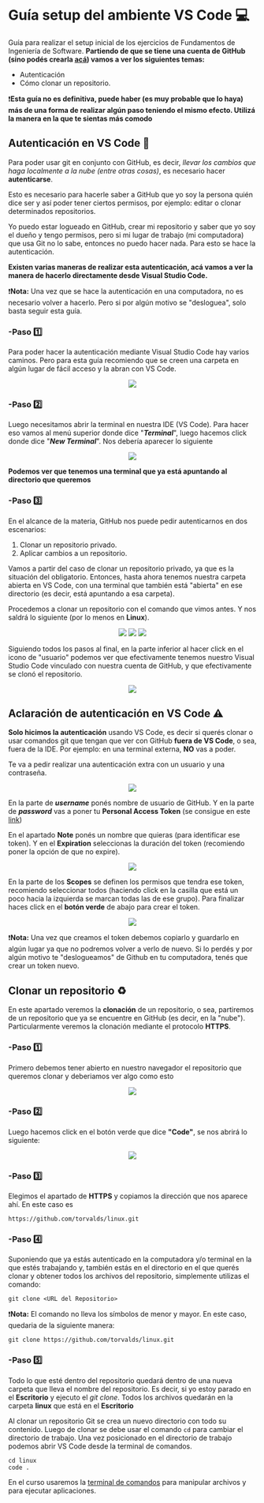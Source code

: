 # Guía setup del ambiente VS Code :computer:
Guía para realizar el setup inicial de los ejercicios de Fundamentos de Ingeniería de Software.
**Partiendo de que se tiene una cuenta de GitHub (sino podés crearla [acá](https://github.com/signup)) vamos a ver los siguientes temas:**

 - Autenticación  
 - Cómo clonar un repositorio.

:heavy_exclamation_mark:**Esta guía no es definitiva, puede haber (es muy probable que lo haya) más de una forma de realizar algún paso teniendo el mismo efecto. Utilizá la manera en la que te sientas más comodo**

## Autenticación en VS Code :key:
Para poder usar git en conjunto con GitHub, es decir, *llevar los cambios que haga localmente a la nube (entre otras cosas)*, es necesario hacer **autenticarse**.

Esto es necesario para hacerle saber a GitHub que yo soy la persona quién dice ser y así poder tener ciertos permisos, por ejemplo: editar o clonar determinados repositorios.

Yo puedo estar logueado en GitHub, crear mi repositorio y saber que yo soy el dueño y tengo permisos, pero si mi lugar de trabajo (mi computadora) que usa Git no lo sabe, entonces no puedo hacer nada. Para esto se hace la autenticación. 

**Existen varias maneras de realizar esta autenticación, acá vamos a ver la manera de hacerlo directamente desde Visual Studio Code.**

:heavy_exclamation_mark:**Nota:**  Una vez que se hace la autenticación en una computadora, no es necesario volver a hacerlo. Pero si por algún motivo se "desloguea", solo basta seguir esta guía.

### -Paso :one:
Para poder hacer la autenticación mediante Visual Studio Code hay varios caminos. Pero para esta guía recomiendo que se creen una carpeta en algún lugar de fácil acceso y la abran con VS Code.   
<p align="center">
<img src = "https://i.imgur.com/dpkCFpx.png">
</p>

### -Paso :two:
Luego necesitamos abrir la terminal en nuestra IDE (VS Code). Para hacer eso vamos al menú superior donde dice "***Terminal***", luego hacemos click donde dice "***New Terminal***". Nos debería aparecer lo siguiente  
<p align="center">
<img src= "https://i.imgur.com/aFT1qCx.png">
</p>

**Podemos ver que tenemos una terminal que ya está apuntando al directorio que queremos**

### -Paso :three:
En el alcance de la materia, GitHub nos puede pedir autenticarnos en dos escenarios:

 1. Clonar un repositorio privado.
 2. Aplicar cambios a un repositorio.

Vamos a partir del caso de clonar un repositorio privado, ya que es la situación del obligatorio. 
Entonces, hasta ahora tenemos nuestra carpeta abierta en VS Code, con una terminal que también está "abierta" en ese directorio (es decir, está apuntando a esa carpeta).

Procedemos a clonar un repositorio con el comando que vimos antes. Y nos saldrá lo siguiente (por lo menos en **Linux**).
<p align="center">
<img src ="https://i.imgur.com/r3bh9Nl.png">
<img src= "https://i.imgur.com/rq1SLTl.png">
<img src= "https://i.imgur.com/W0CCRu6.png">
</p>

Siguiendo todos los pasos al final, en la parte inferior al hacer click en el icono de "usuario" podemos ver que efectivamente tenemos nuestro Visual Studio Code vinculado con nuestra cuenta de GitHub, y que efectivamente se clonó el repositorio. 

<p align="center">
  <img src="https://i.imgur.com/sDH7bQI.png">
</p>

## Aclaración de autenticación en VS Code :warning:

**Solo hicimos la autenticación** usando VS Code, es decir si querés clonar o usar comandos git que tengan que ver con GitHub **fuera de VS Code**, o sea, fuera de la IDE. Por ejemplo: en una terminal externa, **NO** vas a poder. 

Te va a pedir realizar una autenticación extra con un usuario y una contraseña.
<p align="center">
<img src= "https://i.imgur.com/OVsQqlm.png">
</p>

En la parte de ***username*** ponés nombre de usuario de GitHub. Y en la parte de ***password*** vas a poner tu **Personal Access Token** (se consigue en este [link](https://github.com/settings/tokens/new))

En el apartado **Note** ponés un nombre que quieras (para identificar ese token). Y en el **Expiration** seleccionas la duración del token (recomiendo poner la opción de que no expire).
<p align="center">
<img src= "https://i.imgur.com/17FC9ti.png">
</p>

En la parte de los **Scopes** se definen los permisos que tendra ese token, recomiendo seleccionar todos (haciendo click en la casilla que está un poco hacia la izquierda se marcan todas las de ese grupo). Para finalizar haces click en el **botón verde** de abajo para crear el token. 

<p align="center">
<img src= "https://i.imgur.com/dV2Kzjr.png">
</p>

:heavy_exclamation_mark:**Nota:** Una vez que creamos el token debemos copiarlo y guardarlo en algún lugar ya que no podremos volver a verlo de nuevo. Si lo perdés y por algún motivo te "deslogueamos" de Github en tu computadora, tenés que crear un token nuevo.
 
## Clonar un repositorio :recycle:
En este apartado veremos la **clonación** de un repositorio, o sea, partiremos de un repositorio que ya se encuentre en GitHub (es decir, en la "nube"). Particularmente veremos la clonación mediante el protocolo **HTTPS**.

### -Paso :one:

Primero debemos tener abierto en nuestro navegador el repositorio que queremos clonar y deberiamos ver algo como esto
<p align="center">
 <img src ="https://i.imgur.com/ZFm0I3m.png">
</p>

### -Paso :two:
Luego hacemos click en el botón verde que dice **"Code"**, se nos abrirá lo siguiente:  
<p align="center">
<img src= "https://i.imgur.com/ufSUnCp.png">
</p>

### -Paso :three:
Elegimos el apartado de **HTTPS** y copiamos la dirección que nos aparece ahí. En este caso es 
```
https://github.com/torvalds/linux.git
```
### -Paso :four:
Suponiendo que ya estás autenticado en la computadora y/o terminal en la que estés trabajando y, también estás en el directorio en el que querés clonar y obtener todos los archivos del repositorio, simplemente utilizas el comando:
```
git clone <URL del Repositorio>
```

:heavy_exclamation_mark:**Nota:**  El comando no lleva los símbolos de menor y mayor.
En este caso, quedaria de la siguiente manera:
```
git clone https://github.com/torvalds/linux.git
```

### -Paso :five:
Todo lo que esté dentro del repositorio quedará dentro de una nueva carpeta que lleva el nombre del repositorio. Es decir, si yo estoy parado en el **Escritorio** y ejecuto el *git clone*. Todos los archivos quedarán en la carpeta **linux** que está en el **Escritorio**

Al clonar un repositorio Git se crea un nuevo directorio con todo su contenido. Luego de clonar se debe usar el comando `cd` para cambiar el directorio de trabajo. Una vez posicionado en el directorio de trabajo podemos abrir VS Code desde la terminal de comandos.
```bash:
cd linux
code .
```
En el curso usaremos la [terminal de comandos](/terminal.md) para manipular archivos y para ejecutar aplicaciones.

